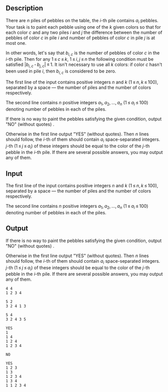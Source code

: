## Description

<div><p>There are <span class="tex-span"><i>n</i></span> piles of pebbles on the table, the <span class="tex-span"><i>i</i></span>-th pile contains <span class="tex-span"><i>a</i><sub class="lower-index"><i>i</i></sub></span> pebbles. Your task is to paint each pebble using one of the <span class="tex-span"><i>k</i></span> given colors so that for each color <span class="tex-span"><i>c</i></span> and any two piles <span class="tex-span"><i>i</i></span> and <span class="tex-span"><i>j</i></span> the difference between the number of pebbles of color <span class="tex-span"><i>c</i></span> in pile <span class="tex-span"><i>i</i></span> and number of pebbles of color <span class="tex-span"><i>c</i></span> in pile <span class="tex-span"><i>j</i></span> is at most one.</p><p>In other words, let's say that <span class="tex-span"><i>b</i><sub class="lower-index"><i>i</i>, <i>c</i></sub></span> is the number of pebbles of color <span class="tex-span"><i>c</i></span> in the <span class="tex-span"><i>i</i></span>-th pile. Then for any <span class="tex-span">1 ≤ <i>c</i> ≤ <i>k</i></span>, <span class="tex-span">1 ≤ <i>i</i>, <i>j</i> ≤ <i>n</i></span> the following condition must be satisfied <span class="tex-span">|<i>b</i><sub class="lower-index"><i>i</i>, <i>c</i></sub> - <i>b</i><sub class="lower-index"><i>j</i>, <i>c</i></sub>| ≤ 1</span>. It isn't necessary to use all <span class="tex-span"><i>k</i></span> colors: if color <span class="tex-span"><i>c</i></span> hasn't been used in pile <span class="tex-span"><i>i</i></span>, then <span class="tex-span"><i>b</i><sub class="lower-index"><i>i</i>, <i>c</i></sub></span> is considered to be zero.</p></div><div class="input-specification"><p>The first line of the input contains positive integers <span class="tex-span"><i>n</i></span> and <span class="tex-span"><i>k</i></span> (<span class="tex-span">1 ≤ <i>n</i>, <i>k</i> ≤ 100</span>), separated by a space — the number of piles and the number of colors respectively.</p><p>The second line contains <span class="tex-span"><i>n</i></span> positive integers <span class="tex-span"><i>a</i><sub class="lower-index">1</sub>, <i>a</i><sub class="lower-index">2</sub>, ..., <i>a</i><sub class="lower-index"><i>n</i></sub></span> (<span class="tex-span">1 ≤ <i>a</i><sub class="lower-index"><i>i</i></sub> ≤ 100</span>) denoting number of pebbles in each of the piles.</p></div><div class="output-specification"><p>If there is no way to paint the pebbles satisfying the given condition, output "<span class="tex-font-style-tt">NO</span>" (without quotes) .</p><p>Otherwise in the first line output "<span class="tex-font-style-tt">YES</span>" (without quotes). Then <span class="tex-span"><i>n</i></span> lines should follow, the <span class="tex-span"><i>i</i></span>-th of them should contain <span class="tex-span"><i>a</i><sub class="lower-index"><i>i</i></sub></span> space-separated integers. <span class="tex-span"><i>j</i></span>-th (<span class="tex-span">1 ≤ <i>j</i> ≤ <i>a</i><sub class="lower-index"><i>i</i></sub></span>) of these integers should be equal to the color of the <span class="tex-span"><i>j</i></span>-th pebble in the <span class="tex-span"><i>i</i></span>-th pile. <span class="tex-font-style-bf">If there are several possible answers, you may output any of them.</span></p></div>

## Input

<p>The first line of the input contains positive integers <span class="tex-span"><i>n</i></span> and <span class="tex-span"><i>k</i></span> (<span class="tex-span">1 ≤ <i>n</i>, <i>k</i> ≤ 100</span>), separated by a space — the number of piles and the number of colors respectively.</p><p>The second line contains <span class="tex-span"><i>n</i></span> positive integers <span class="tex-span"><i>a</i><sub class="lower-index">1</sub>, <i>a</i><sub class="lower-index">2</sub>, ..., <i>a</i><sub class="lower-index"><i>n</i></sub></span> (<span class="tex-span">1 ≤ <i>a</i><sub class="lower-index"><i>i</i></sub> ≤ 100</span>) denoting number of pebbles in each of the piles.</p>

## Output

<p>If there is no way to paint the pebbles satisfying the given condition, output "<span class="tex-font-style-tt">NO</span>" (without quotes) .</p><p>Otherwise in the first line output "<span class="tex-font-style-tt">YES</span>" (without quotes). Then <span class="tex-span"><i>n</i></span> lines should follow, the <span class="tex-span"><i>i</i></span>-th of them should contain <span class="tex-span"><i>a</i><sub class="lower-index"><i>i</i></sub></span> space-separated integers. <span class="tex-span"><i>j</i></span>-th (<span class="tex-span">1 ≤ <i>j</i> ≤ <i>a</i><sub class="lower-index"><i>i</i></sub></span>) of these integers should be equal to the color of the <span class="tex-span"><i>j</i></span>-th pebble in the <span class="tex-span"><i>i</i></span>-th pile. <span class="tex-font-style-bf">If there are several possible answers, you may output any of them.</span></p>





```input1
4 4
1 2 3 4

```




```input2
5 2
3 2 4 1 3

```




```input3
5 4
3 2 4 3 5

```




```output1
YES
1
1 4
1 2 4
1 2 3 4

```




```output2
NO

```




```output3
YES
1 2 3
1 3
1 2 3 4
1 3 4
1 1 2 3 4

```


